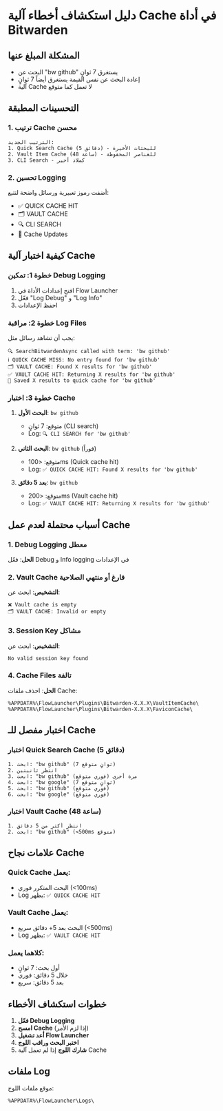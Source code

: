 # دليل استكشاف أخطاء آلية Cache في أداة Bitwarden

## المشكلة المبلغ عنها
- البحث عن "bw github" يستغرق 7 ثوانٍ
- إعادة البحث عن نفس القيمة يستغرق أيضاً 7 ثوانٍ
- آلية Cache لا تعمل كما متوقع

## التحسينات المطبقة

### 1. ترتيب Cache محسن
```
الترتيب الجديد:
1. Quick Search Cache (5 دقائق) - للبحثات الأخيرة
2. Vault Item Cache (48 ساعة) - للعناصر المحفوظة
3. CLI Search - كملاذ أخير
```

### 2. تحسين Logging
أضفت رموز تعبيرية ورسائل واضحة لتتبع:
- ✅ QUICK CACHE HIT
- 🗂️ VAULT CACHE  
- 🔍 CLI SEARCH
- 💾 Cache Updates

## كيفية اختبار آلية Cache

### خطوة 1: تمكين Debug Logging
1. افتح إعدادات الأداة في Flow Launcher
2. فعّل "Log Debug" و "Log Info"
3. احفظ الإعدادات

### خطوة 2: مراقبة Log Files
يجب أن تشاهد رسائل مثل:
```
🔍 SearchBitwardenAsync called with term: 'bw github'
ℹ️ QUICK CACHE MISS: No entry found for 'bw github'
🗂️ VAULT CACHE: Found X results for 'bw github'
✅ VAULT CACHE HIT: Returning X results for 'bw github'
💾 Saved X results to quick cache for 'bw github'
```

### خطوة 3: اختبار Cache
1. **البحث الأول**: `bw github`
   - متوقع: 7 ثوانٍ (CLI search)
   - Log: `🔍 CLI SEARCH for 'bw github'`

2. **البحث الثاني**: `bw github` (فوراً)
   - متوقع: <100ms (Quick cache hit)
   - Log: `✅ QUICK CACHE HIT: Found X results for 'bw github'`

3. **بعد 5 دقائق**: `bw github`
   - متوقع: <200ms (Vault cache hit)
   - Log: `✅ VAULT CACHE HIT: Returning X results for 'bw github'`

## أسباب محتملة لعدم عمل Cache

### 1. Debug Logging معطل
**الحل**: فعّل Debug و Info logging في الإعدادات

### 2. Vault Cache فارغ أو منتهي الصلاحية
**التشخيص**: ابحث عن:
```
❌ Vault cache is empty
🗂️ VAULT CACHE: Invalid or empty
```

### 3. Session Key مشاكل
**التشخيص**: ابحث عن:
```
No valid session key found
```

### 4. Cache Files تالفة
**الحل**: احذف ملفات Cache:
```
%APPDATA%\FlowLauncher\Plugins\Bitwarden-X.X.X\VaultItemCache\
%APPDATA%\FlowLauncher\Plugins\Bitwarden-X.X.X\FaviconCache\
```

## اختبار مفصل للـ Cache

### اختبار Quick Search Cache (5 دقائق)
```
1. ابحث: "bw github" (7 ثوانٍ متوقع)
2. انتظر ثانيتين
3. ابحث: "bw github" مرة أخرى (فوري متوقع)
4. ابحث: "bw google" (7 ثوانٍ متوقع)
5. ابحث: "bw github" (فوري متوقع)
6. ابحث: "bw google" (فوري متوقع)
```

### اختبار Vault Cache (48 ساعة)
```
1. انتظر أكثر من 5 دقائق
2. ابحث: "bw github" (<500ms متوقع)
```

## علامات نجاح Cache

### Quick Cache يعمل:
- البحث المتكرر فوري (<100ms)
- Log يظهر: `✅ QUICK CACHE HIT`

### Vault Cache يعمل:
- البحث بعد 5+ دقائق سريع (<500ms)
- Log يظهر: `✅ VAULT CACHE HIT`

### كلاهما يعمل:
- أول بحث: 7 ثوانٍ
- خلال 5 دقائق: فوري
- بعد 5 دقائق: سريع

## خطوات استكشاف الأخطاء

1. **فعّل Debug Logging**
2. **امسح Cache** (إذا لزم الأمر)
3. **أعد تشغيل Flow Launcher**
4. **اختبر البحث وراقب اللوج**
5. **شارك اللوج** إذا لم تعمل آلية Cache

## ملفات Log
موقع ملفات اللوج:
```
%APPDATA%\FlowLauncher\Logs\
```
